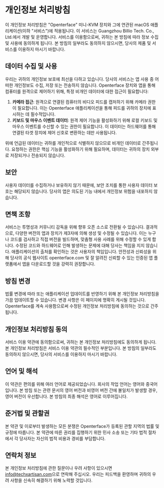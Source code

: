# 개인정보 처리방침

이 개인정보 처리방침은 "Openterface" 미니-KVM 장치와 그에 연관된 macOS 애플리케이션(이하 "서비스")에 적용됩니다. 이 서비스는 Guangzhou Billio Tech. Co., Ltd.에서 개발 및 운영합니다. 서비스를 이용함으로써, 귀하는 본 방침에 따라 정보 수집 및 사용에 동의하게 됩니다. 본 방침의 일부라도 동의하지 않으시면, 당사의 제품 및 서비스를 이용하지 마시기 바랍니다.

## **데이터 수집 및 사용**

우리는 귀하의 개인정보 보호에 최선을 다하고 있습니다. 당사의 서비스는 앱 사용 중 어떠한 개인정보도 수집, 저장 또는 전송하지 않습니다. Openterface 장치와 앱을 통해 컴퓨터를 원격으로 제어하기 위해, 특정 비개인 데이터에 대한 접근이 필요합니다:

1. **카메라 접근**: 원격으로 연결된 컴퓨터의 비디오 피드를 캡처하기 위해 카메라 권한이 필요합니다. 이는 Openterface 애플리케이션을 통해 피드를 귀하의 장치에 표시하는 데 필수적입니다.
2. **키보드 및 마우스 이벤트 데이터**: 원격 제어 기능을 활성화하기 위해 로컬 키보드 및 마우스 이벤트를 수신할 수 있는 권한이 필요합니다. 이 데이터는 하드웨어를 통해 연결된 타겟 장치에 제어 신호로 변환하는 데만 사용됩니다.

위에 언급된 데이터는 귀하를 개인적으로 식별하지 않으므로 비개인 데이터로 간주됩니다. 요청하는 권한은 핵심 기능을 활성화하기 위해 필요하며, 데이터는 귀하의 장치 외부로 저장되거나 전송되지 않습니다.

## **보안**

사용자 데이터를 수집하거나 보유하지 않기 때문에, 보안 조치를 통한 사용자 데이터 보호는 해당되지 않습니다. 당사의 앱은 의도된 기능 내에서 개인정보 위험을 내포하지 않습니다.

## **면책 조항**

서비스는 투명성과 커뮤니티 감독을 위해 향후 오픈 소스로 전환될 수 있습니다. 결과적으로, 다양한 버전의 앱과 장치가 제3자에 의해 생성 및 수정될 수 있습니다. 이는 누구나 코드를 검사하고 직접 버전을 빌드하며, 맞춤형 사용 사례를 위해 수정할 수 있게 합니다. 수정된 코드와 하드웨어로 인해 발생하는 문제에 대해 당사는 책임을 지지 않습니다. 애플리케이션의 출처를 확인하는 것은 사용자의 책임입니다. 안전성과 신뢰성을 위해 당사의 공식 웹사이트 openterface.com 및 잘 알려진 신뢰할 수 있는 인증된 앱 플랫폼에서 앱을 다운로드할 것을 강력히 권장합니다.

## **방침 변경**

법률 변경에 따라 또는 애플리케이션 업데이트를 반영하기 위해 본 개인정보 처리방침을 가끔 업데이트할 수 있습니다. 변경 사항은 이 페이지에 명확히 게시될 것입니다. Openterface를 계속 사용함으로써 수정된 개인정보 처리방침에 동의하는 것으로 간주됩니다.

## **개인정보 처리방침 동의**

서비스 이용 약관에 동의함으로써, 귀하는 본 개인정보 처리방침에도 동의하게 됩니다. 본 개인정보 처리방침은 서비스 이용 약관의 필수적인 부분입니다. 본 방침의 일부라도 동의하지 않으시면, 당사의 서비스를 이용하지 마시기 바랍니다.

## **언어 및 해석**

이 약관은 편의를 위해 여러 언어로 제공되었습니다. 회사의 작업 언어는 영어와 중국어입니다. 본 방침 또는 관련 문서의 영어 버전과 비영어 버전 간에 불일치가 발생할 경우, 영어 버전이 우선합니다. 본 방침의 최종 해석은 영어로 이루어집니다.

## **준거법 및 관할권**

본 약관 및 이로부터 발생하는 모든 분쟁은 Openterface가 등록된 관할 지역의 법률 및 규정에 따릅니다. 본 약관에 따른 권리를 집행하기 위한 민사 소송 또는 기타 법적 절차에서 각 당사자는 자신의 법적 비용과 경비를 부담합니다.

## **연락처 정보**

본 개인정보 처리방침에 관한 질문이나 우려 사항이 있으시면 [info@techxartisan.com](mailto:info@techxartisan.com)으로 연락해 주십시오. 우리는 피드백을 환영하며 귀하의 우려 사항을 신속히 해결하기 위해 노력할 것입니다.